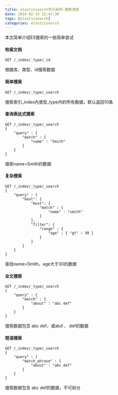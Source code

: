 ```yaml
---
title: elasticsearch学习系列-搜索浅尝
date: 2019-02-15 22:47:30
tags: [elasticsearch]
categories: elasticsearch
---
```

本文简单介绍ES搜索的一些简单尝试

#### 检索文档
```
GET /_index/_type/_id
```
根据库、类型、id搜索数据

#### 简单搜索
```
GET /_index/_type/_search
```
搜索索引_index内类型_type内的所有数据，默认返回10条

#### 查询表达式搜索
```
GET /_index/_type/_search
{
    "query" : {
        "match" : {
            "name" : "Smith"
        }
    }
}
```
搜索name=Smith的数据

#### 复杂搜索
```
GET /_index/_type/_search
{
    "query" : {
        "bool": {
            "must": {
                "match" : {
                    "name" : "smith"
                }
            },
            "filter": {
                "range" : {
                    "age" : { "gt" : 30 }
                }
            }
        }
    }
}
```
查找name=Smith，age大于30的数据

#### 全文搜索
```
GET /_index/_type/_search
{
    "query" : {
        "match" : {
            "about" : "abc def"
        }
    }
}
```
搜索数据包含 abc def，或abd 、 def的数据

#### 短语搜索
```
GET /_index/_type/_search
{
    "query" : {
        "match_phrase" : {
            "about" : "abc def"
        }
    }
}
```
搜索数据包含 abc def的数据，不可拆分
